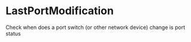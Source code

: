 # LastPortModification
Check when does a port switch (or other network device) change is port status
